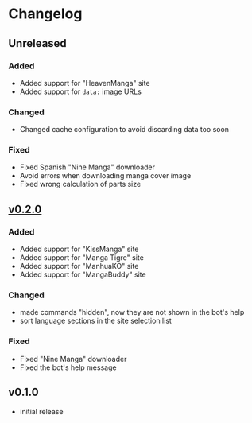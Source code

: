 # Changelog

## Unreleased

### Added

- Added support for "HeavenManga" site
- Added support for `data:` image URLs

### Changed

- Changed cache configuration to avoid discarding data too soon

### Fixed

- Fixed Spanish "Nine Manga" downloader
- Avoid errors when downloading manga cover image
- Fixed wrong calculation of parts size

## [v0.2.0]

### Added

- Added support for "KissManga" site
- Added support for "Manga Tigre" site
- Added support for "ManhuaKO" site
- Added support for "MangaBuddy" site

### Changed

- made commands "hidden", now they are not shown in the bot's help
- sort language sections in the site selection list

### Fixed

- Fixed "Nine Manga" downloader
- Fixed the bot's help message

## v0.1.0

- initial release


[v0.2.0]: https://github.com/adbenitez/simplebot_manga/compare/v0.1.0...v0.2.0
